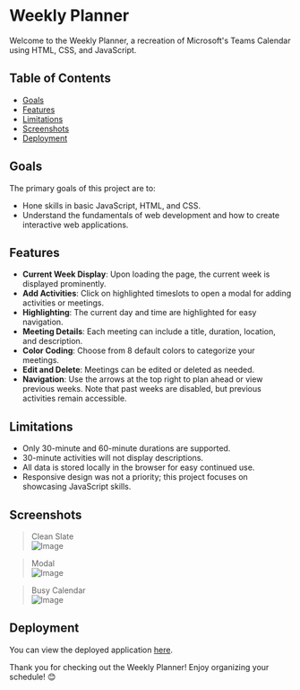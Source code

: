 # Weekly Planner

Welcome to the Weekly Planner, a recreation of Microsoft's Teams Calendar using HTML, CSS, and JavaScript.

## Table of Contents
- [Goals](#goals)
- [Features](#features)
- [Limitations](#limitations)
- [Screenshots](#screenshots)
- [Deployment](#deployment)

## Goals

The primary goals of this project are to:
- Hone skills in basic JavaScript, HTML, and CSS.
- Understand the fundamentals of web development and how to create interactive web applications.

## Features
- **Current Week Display**: Upon loading the page, the current week is displayed prominently.
- **Add Activities**: Click on highlighted timeslots to open a modal for adding activities or meetings.
- **Highlighting**: The current day and time are highlighted for easy navigation.
- **Meeting Details**: Each meeting can include a title, duration, location, and description.
- **Color Coding**: Choose from 8 default colors to categorize your meetings.
- **Edit and Delete**: Meetings can be edited or deleted as needed.
- **Navigation**: Use the arrows at the top right to plan ahead or view previous weeks. Note that past weeks are disabled, but previous activities remain accessible.

## Limitations

- Only 30-minute and 60-minute durations are supported.
- 30-minute activities will not display descriptions.
- All data is stored locally in the browser for easy continued use.
- Responsive design was not a priority; this project focuses on showcasing JavaScript skills.

## Screenshots

> Clean Slate<br/>
![Image](https://github.com/user-attachments/assets/f0d28210-4d0b-4361-bd5d-82f7ab5caef4)

> Modal <br/>
![Image](https://github.com/user-attachments/assets/e937e7c1-3860-42d8-af6b-093e60dd2e58)

> Busy Calendar <br/>
![Image](https://github.com/user-attachments/assets/1830a48f-7eaf-4ba9-a68c-6ed71168ff8b)

## Deployment

You can view the deployed application [here](https://ipior.github.io/teams-calendar/).

Thank you for checking out the Weekly Planner! Enjoy organizing your schedule! 😊
